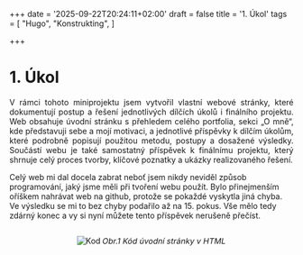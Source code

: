 +++
date = '2025-09-22T20:24:11+02:00'
draft = false
title = '1. Úkol'
tags = [
    "Hugo",
    "Konstrukting",
]

+++
# 1. Úkol
<p style="text-align: justify;">
V rámci tohoto miniprojektu jsem vytvořil vlastní webové stránky, které dokumentují postup a řešení jednotlivých dílčích úkolů i finálního projektu. Web obsahuje úvodní stránku s přehledem celého portfolia, sekci „O mně“, kde představuji sebe a mojí motivaci, a jednotlivé příspěvky k dílčím úkolům, které podrobně popisují použitou metodu, postupy a dosažené výsledky. Součástí webu je také samostatný příspěvek k finálnímu projektu, který shrnuje celý proces tvorby, klíčové poznatky a ukázky realizovaného řešení.

Celý web mi dal docela zabrat neboť jsem nikdy neviděl způsob programování, jaký jsme měli při tvoření webu použít. Bylo přinejmenším oříškem nahrávat web na github, protože se pokaždé vyskytla jiná chyba. Ve výsledku se mi to bez chyby podařilo až na 15. pokus. Vše mělo tedy zdárný konec a vy si nyní můžete tento příspěvek nerušeně přečíst.

</p>


<div style="text-align: center;">
    <img src="/267993_ZPC_25/images/Fotka_kodu.png" alt="Kod">
    <p style="transform: skewX(-10deg); display:inline-block;">  
    Obr.1 Kód úvodní stránky v HTML
    </p>
    
</div>